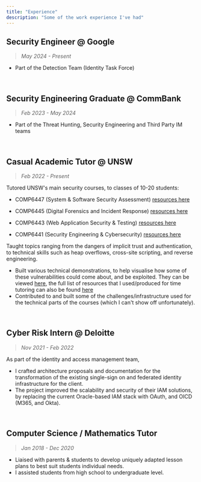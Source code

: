 ```yaml
---
title: "Experience"
description: "Some of the work experience I've had"
---
```


## Security Engineer @ Google
> *May 2024 - Present*
* Part of the Detection Team (Identity Task Force)

&nbsp;

## Security Engineering Graduate @ CommBank
> *Feb 2023 - May 2024*
* Part of the Threat Hunting, Security Engineering and Third Party IM teams

&nbsp;

## Casual Academic Tutor @ UNSW
> *Feb 2022 - Present*

Tutored UNSW's main security courses, to classes of 10-20 students:
* COMP6447 (System & Software Security Assessment) [resources here](/6447)
* COMP6445 (Digital Forensics and Incident Response) [resources here](/6445)
* COMP6443 (Web Application Security & Testing) [resources here](/6443)

* COMP6441 (Security Engineering & Cybersecurity) [resources here](/6441)

Taught topics ranging from the dangers of implicit trust and authentication, to technical skills such as heap overflows, cross-site scripting, and reverse engineering.
* Built various technical demonstrations, to help visualise how some of these vulnerabilities could come about, and be exploited. They can be viewed [here](https://github.com/lachlan-waugh/security-demos), the full list of resources that I used/produced for time tutoring can also be found [here](/projects/tutoring)
* Contributed to and built some of the challenges/infrastructure used for the technical parts of the courses (which I can't show off unfortunately).

&nbsp;

## Cyber Risk Intern @ Deloitte
> *Nov 2021 - Feb 2022*

As part of the identity and access management team,
* I crafted architecture proposals and documentation for the transformation of the existing single-sign on and federated identity infrastructure for the client.
* The project improved the scalability and security of their IAM solutions, by replacing the current Oracle-based IAM stack with OAuth, and OICD (M365, and Okta).

&nbsp;

## Computer Science / Mathematics Tutor
> *Jan 2018 - Dec 2020*

* Liaised with parents & students to develop uniquely adapted lesson plans to best suit students individual needs.
* I assisted students from high school to undergraduate level.
